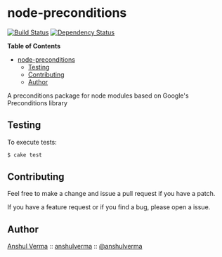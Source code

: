 node-preconditions
==================

[![Build Status](https://travis-ci.org/anshulverma/node-preconditions.svg?branch=master)](https://travis-ci.org/anshulverma/node-preconditions)
[![Dependency Status](https://gemnasium.com/anshulverma/node-preconditions.svg)](https://gemnasium.com/anshulverma/node-preconditions)

<!-- markdown-toc start - Don't edit this section. Run M-x mardown-toc/generate-toc again -->
**Table of Contents**

- [node-preconditions](#node-preconditions)
    - [Testing](#testing)
    - [Contributing](#contributing)
    - [Author](#author)

<!-- markdown-toc end -->


A preconditions package for node modules based on Google's Preconditions library

## Testing

To execute tests:

``` bash
$ cake test
```

## Contributing

Feel free to make a change and issue a pull request if you have a patch.

If you have a feature request or if you find a bug, please open a issue.

## Author

[Anshul Verma](http://anshulverma.github.io/) ::
[anshulverma](https://github.com/anshulverma) ::
[@anshulverma](http://twitter.com/anshulverma)
